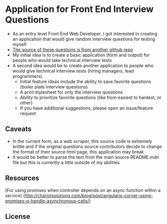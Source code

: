 # Application for Front End Interview Questions

* As an entry level Front End Web Developer, I got interested in creating an application that would give random interview questions for testing myself
* [The source of these questions is from another github repo](http://h5bp.github.io/Front-end-Developer-Interview-Questions/)
* My initial idea is to create a basic application (form and output) for people who would take technical interview tests
* A second idea would be to create another application to people who would give technical interview tests (hiring managers, lead programmers).
  * Initial feature ideas include the ability to save favorite questions (boiler plate interview questions)
  * A print stylesheet for only the interview questions
  * Ability to prioritize favorite questions (like from easiest to hardest, or other)
  * If you have additional suggestions, please open an issue/feature request

## Caveats

* In the current form, as a web scraper, this source code is extremely brittle and if the original questions source contributors decide to change the format of their source html page, this application may break
* It would be better to parse the text from the main source README.mdn file but this is currently a little outside of my abilities

## Resources

[For using promises when controller depends on an async function within a service] (http://chariotsolutions.com/blog/post/angularjs-corner-using-promises-q-handle-asynchronous-calls/)

## License

